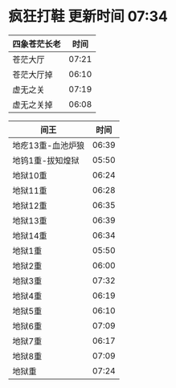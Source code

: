 # 疯狂打鞋 更新时间 07:34

| 四象苍茫长老   | 时间    |
|--------|-------|
| 苍茫大厅 | 07:21 |
| 苍茫大厅掉 | 06:10 |
| 虚无之关 | 07:19 |
| 虚无之关掉 | 06:08 |

| 间王   | 时间    |
|--------|-------|
| 地疙13重-血池炉狼 | 06:39 |
| 地钨1重-拔知煌狱 | 05:50 |
| 地狱10重 | 06:24 |
| 地狱11重 | 06:28 |
| 地狱12重 | 06:35 |
| 地狱13重 | 06:39 |
| 地狱14重 | 06:34 |
| 地狱1重 | 05:50 |
| 地狱2重 | 06:00 |
| 地狱3重 | 07:32 |
| 地狱4重 | 06:19 |
| 地狱5重 | 06:10 |
| 地狱6重 | 07:09 |
| 地狱7重 | 06:17 |
| 地狱8重 | 07:09 |
| 地狱重 | 07:24 |